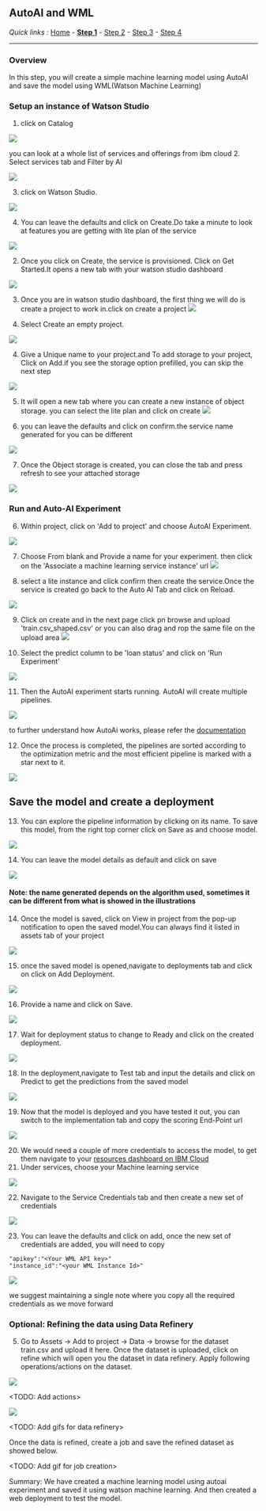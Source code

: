 ## AutoAI and WML

*Quick links :*
[Home](/README.md) - [**Step 1**](https://github.com/krishnac7/Smart-FAQ-Assistant/tree/master/Step1-Wml) - [Step 2](https://github.com/krishnac7/Smart-FAQ-Assistant/tree/master/Step2-Discovery) - [Step 3](https://github.com/krishnac7/Smart-FAQ-Assistant/tree/master/Step3-Functions) - [Step 4](https://github.com/krishnac7/Smart-FAQ-Assistant/tree/master/Step4-Assistant)
***

### Overview

In this step, you will create a simple machine learning model using AutoAI and save the model using WML(Watson Machine Learning)

### Setup an instance of Watson Studio

1. click on Catalog

![](../Media/img/dashboard.png)

you can look at a whole list of services and offerings from ibm cloud
2. Select services tab and Filter by AI

![](../Media/img/services.png)

3. click on Watson Studio.

 ![](../Media/img/watsonStudio.png)
 
 
4. You can leave the defaults and click on Create.Do take a minute to look at features you are getting with lite plan of the service

![](../Media/img/serviceCreation.png)


2. Once you click on Create, the service is provisioned. Click on Get Started.It opens a new tab with your watson studio dashboard

![](../Media/img/img-02.png)

3. Once you are in  watson studio dashboard, the first thing we will do is create a project  to work in.click on create a project
![](../Media/img/createProject.png)

4. Select Create an empty project.

![](../Media/img/img-03.png)

4. Give a Unique name to your project.and To add storage to your project, Click on Add.if you see the storage option prefilled, you can skip the next step

![](../Media/img/project.png)

5. It will open a new tab where you can create a new instance of object storage. you can select the lite plan and click on create
![](../Media/img/addStorage.png)

6. you can leave the defaults and click on confirm.the service name generated for you can be different

![](../Media/img/confirm.png)


7. Once the Object storage is created, you can close the tab and press refresh to see your attached storage

![](../Media/img/attachStorage.gif)

### Run and Auto-AI Experiment

6. Within project, click on 'Add to project' and choose AutoAI Experiment.

![](../Media/img/img-07.png)

7. Choose From blank and Provide a name for your experiment. then click on the 'Associate a machine learning service instance' url
![](../Media/img/autoAi.png)

8. select a lite instance and click confirm then create the service.Once the service is created go back to the Auto AI Tab and click on Reload.

![](../Media/img/createWml.gif)

9. Click on create and in the next page click pn browse and upload 'train.csv_shaped.csv' or you can also drag and rop the same file on the upload area
![](../Media/img/uploadData.png)

9. Select the predict column to be 'loan status' and click on 'Run Experiment'

![](../Media/img/runExperiment.png)

11. Then the AutoAI experiment starts running. AutoAI will create multiple pipelines.

![](../Media/img/autoAiRun.png)

to further understand how AutoAi works, please refer the [documentation](https://dataplatform.cloud.ibm.com/docs/content/wsj/analyze-data/autoai-overview.html?context=analytics)

12. Once the process is completed, the pipelines are sorted according to the optimization metric and the most efficient pipeline is marked with a star next to it.

![](../Media/img/img-13.png)

## Save the model and create a deployment

13. You can explore the pipeline information by clicking on its name. To save this model, from the right top corner click on Save as and choose model.

![](../Media/img/img-14.png)

14. You can leave the model details as default and click on save

![](../Media/img/modelDetails.png)

 #### Note: the name generated depends on the algorithm used, sometimes it can be different from what is showed in the illustrations

14. Once the model is saved, click on View in project from the pop-up notification to open the saved model.You can always find it listed in assets tab of your project

![](../Media/img/viewModel.png)

15. once the saved model is opened,navigate to deployments tab and click on click on Add Deployment.

![](../Media/img/img-16.png)

16. Provide a name and click on Save.

![](../Media/img/deployment.png)

17. Wait for deployment status to change to Ready and click on the created deployment.

![](../Media/img/img-18.png)

18. In the deployment,navigate to Test tab and input the details and click on Predict to get the predictions from the saved model

![](../Media/img/testDeployment.png)

19. Now that the model is deployed and you have tested it out, you can switch to the implementation tab and copy the scoring End-Point url

![](../Media/img/wmlEndPoint.png)

20. We would need a couple of more credentials to access the model, to get them navigate to your [resources dashboard on IBM Cloud](https://cloud.ibm.com/resources)
21. Under services, choose your Machine learning service

![](../Media/img/resources.png)

22. Navigate to the Service Credentials tab and then create a new set of credentials

![](../Media/img/cred.png)

23. You can leave the defaults and click on add, once the new set of credentials are added, you will need to copy

```
"apikey":"<Your WML API key>"
"instance_id":"<your WML Instance Id>"
```

![](../Media/img/getCred.gif)

we suggest maintaining a single note where you copy all the required credentials as we move forward




### Optional: Refining the data using Data Refinery

5. Go to Assets -> Add to project -> Data -> browse for the dataset train.csv and upload it here. Once the dataset is uploaded, click on refine which will open you the dataset in data refinery. Apply following operations/actions on the dataset.

![](../Media/img/img-05.png)

<TODO: Add actions>

![](../Media/img/img-06.png)

<TODO: Add gifs for data refinery>

Once the data is refined, create a job and save the refined dataset as showed below.

<TODO: Add gif for job creation>

Summary: We have created a machine learning model using autoai experiment and saved it using watson machine learning. And then created a web deployment to test the model.
